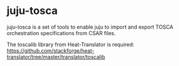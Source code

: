 juju-tosca
====

juju-tosca is a set of tools to enable juju to import and export TOSCA orchestration specifications
from CSAR files.

The toscalib library from Heat-Translator is required: 
https://github.com/stackforge/heat-translator/tree/master/translator/toscalib
